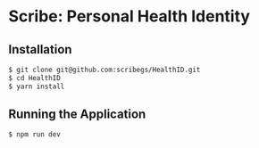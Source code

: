 # Scribe: Personal Health Identity

## Installation
```bash
$ git clone git@github.com:scribegs/HealthID.git
$ cd HealthID
$ yarn install
```

## Running the Application
```bash
$ npm run dev
```
